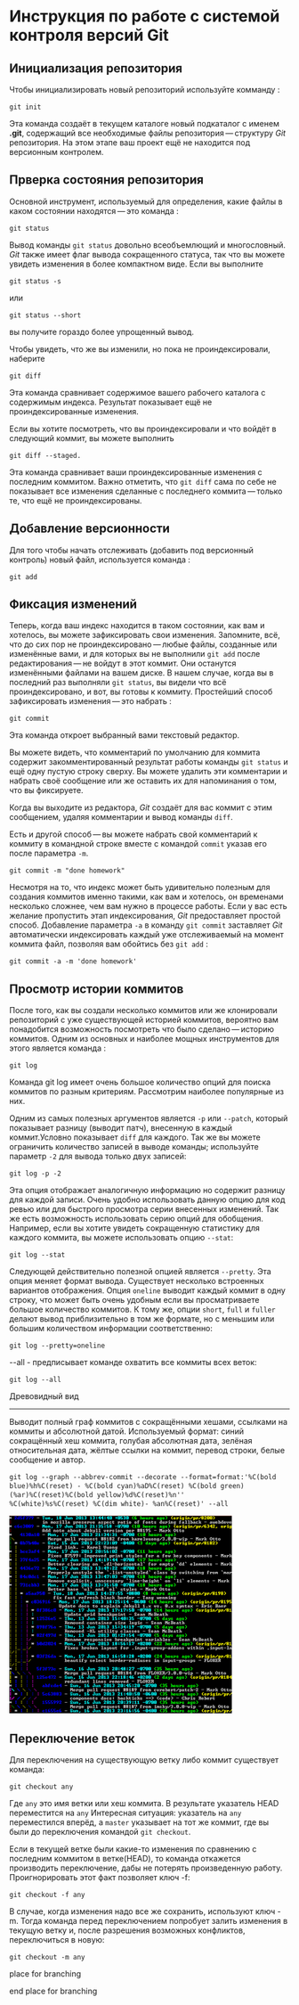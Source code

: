  **Инструкция по работе с системой контроля версий Git**
=========================================================

## Инициализация репозитория

Чтобы инициализировать новый репозиторий используйте комманду : 

    git init

Эта команда создаёт в текущем каталоге новый подкаталог с именем **.git**, содержащий все необходимые файлы репозитория — структуру _Git_ репозитория. На этом этапе ваш проект ещё не находится под версионным контролем. 

## Прверка состояния репозитория

Основной инструмент, используемый для определения, какие файлы в каком состоянии находятся — это команда :

    git status

Вывод команды `git status` довольно всеобъемлющий и многословный. _Git_ также имеет флаг вывода сокращенного статуса, так что вы можете увидеть изменения в более компактном виде. Если вы выполните 

    git status -s 

или 

    git status --short 

вы получите гораздо более упрощенный вывод.

Чтобы увидеть, что же вы изменили, но пока не проиндексировали, наберите 

    git diff

Эта команда сравнивает содержимое вашего рабочего каталога с содержимым индекса. Результат показывает ещё не проиндексированные изменения.

Если вы хотите посмотреть, что вы проиндексировали и что войдёт в следующий коммит, вы можете выполнить 

    git diff --staged. 

Эта команда сравнивает ваши проиндексированные изменения с последним коммитом.
Важно отметить, что `git diff` сама по себе не показывает все изменения сделанные с последнего коммита — только те, что ещё не проиндексированы. 

## Добавление версионности

Для того чтобы начать отслеживать (добавить под версионный контроль) новый файл, используется команда :

    git add


## Фиксация изменений

Теперь, когда ваш индекс находится в таком состоянии, как вам и хотелось, вы можете зафиксировать свои изменения. Запомните, всё, что до сих пор не проиндексировано — любые файлы, созданные или изменённые вами, и для которых вы не выполнили `git add` после редактирования — не войдут в этот коммит. Они останутся изменёнными файлами на вашем диске. В нашем случае, когда вы в последний раз выполняли `git status`, вы видели что всё проиндексировано, и вот, вы готовы к коммиту. Простейший способ зафиксировать изменения — это набрать :

    git commit

Эта команда откроет выбранный вами текстовый редактор.

Вы можете видеть, что комментарий по умолчанию для коммита содержит закомментированный результат работы команды `git status` и ещё одну пустую строку сверху. Вы можете удалить эти комментарии и набрать своё сообщение или же оставить их для напоминания о том, что вы фиксируете.

Когда вы выходите из редактора, _Git_ создаёт для вас коммит с этим сообщением, удаляя комментарии и вывод команды `diff`.

Есть и другой способ — вы можете набрать свой комментарий к коммиту в командной строке вместе с командой `commit` указав его после параметра `-m`.

    git commit -m "done homework"

Несмотря на то, что индекс может быть удивительно полезным для создания коммитов именно такими, как вам и хотелось, он временами несколько сложнее, чем вам нужно в процессе работы. Если у вас есть желание пропустить этап индексирования, _Git_ предоставляет простой способ. Добавление параметра `-a` в команду `git commit` заставляет _Git_ автоматически индексировать каждый уже отслеживаемый на момент коммита файл, позволяя вам обойтись без `git add` :

    git commit -a -m 'done homework'

## Просмотр истории коммитов

После того, как вы создали несколько коммитов или же клонировали репозиторий с уже существующей историей коммитов, вероятно вам понадобится возможность посмотреть что было сделано — историю коммитов. Одним из основных и наиболее мощных инструментов для этого является команда :

    git log

Команда git log имеет очень большое количество опций для поиска коммитов по разным критериям. Рассмотрим наиболее популярные из них.

Одним из самых полезных аргументов является `-p` или `--patch`, который показывает разницу (выводит патч), внесенную в каждый коммит.Условно показывает `diff` для каждого. Так же вы можете ограничить количество записей в выводе команды; используйте параметр `-2` для вывода только двух записей:

    git log -p -2
  
Эта опция отображает аналогичную информацию но содержит разницу для каждой записи. Очень удобно использовать данную опцию для код ревью или для быстрого просмотра серии внесенных изменений. Так же есть возможность использовать серию опций для обобщения. Например, если вы хотите увидеть сокращенную статистику для каждого коммита, вы можете использовать опцию `--stat`:

    git log --stat

Следующей действительно полезной опцией является `--pretty`. Эта опция меняет формат вывода. Существует несколько встроенных вариантов отображения. Опция `oneline` выводит каждый коммит в одну строку, что может быть очень удобным если вы просматриваете большое количество коммитов. К тому же, опции `short`, `full` и `fuller` делают вывод приблизительно в том же формате, но с меньшим или большим количеством информации соответственно:

    git log --pretty=oneline

--all - предписывает команде охватить все коммиты всех веток: 

    git log --all

Древовидный вид
_______________
Выводит полный граф коммитов c сокращёнными хешами, ссылками на коммиты и абсолютной датой. Используемый формат: синий сокращённый хеш коммита, голубая абсолютная дата, зелёная относительная дата, жёлтые ссылки на коммит, перевод строки, белые сообщение и автор.

    git log --graph --abbrev-commit --decorate --format=format:'%C(bold blue)%h%C(reset) - %C(bold cyan)%aD%C(reset) %C(bold green)(%ar)%C(reset)%C(bold yellow)%d%C(reset)%n''          %C(white)%s%C(reset) %C(dim white)- %an%C(reset)' --all

![Image](git-log2.png "tree-log")

## Переключение веток

Для переключения на существующую ветку либо коммит существует команда:

    git checkout any

Где `any` это имя ветки или хеш коммита.
В результате указатель HEAD переместится на `any`
Интересная ситуация: указатель на  `any` переместился вперёд, а `master` указывает на тот же коммит, где вы были до переключения командой `git checkout`.

Если в текущей ветке были какие-то изменения по сравнению с последним коммитом в
ветке(HEAD), то команда откажется производить переключение, дабы не потерять
произведенную работу. Проигнорировать этот факт позволяет ключ -f:

    git checkout -f any

В случае, когда изменения надо все же сохранить, используют ключ -m. Тогда команда
перед переключением попробует залить изменения в текущую ветку и, после
разрешения возможных конфликтов, переключиться в новую:

    git checkout -m any

 place for branching

 end place for branching 
